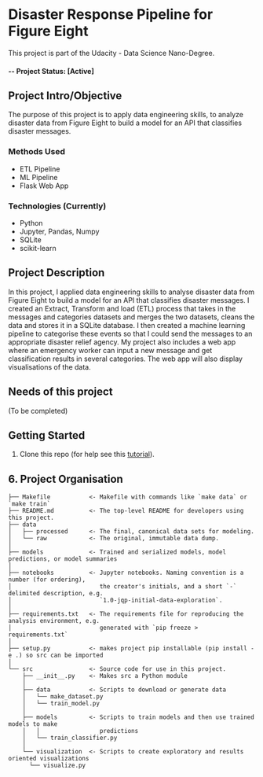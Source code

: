 # Disaster Response Pipeline for Figure Eight
This project is part of the Udacity - Data Science Nano-Degree.

#### -- Project Status: [Active]

## Project Intro/Objective
The purpose of this project is to apply data engineering skills, to analyze disaster data from Figure Eight to build a model for an API that classifies disaster messages.

### Methods Used
* ETL Pipeline
* ML Pipeline
* Flask Web App

### Technologies (Currently)
* Python
* Jupyter, Pandas, Numpy
* SQLite
* scikit-learn

## Project Description
In this project, I applied data engineering skills to analyse disaster data from Figure Eight to build a model for an API that classifies disaster messages. I created an Extract, Transform and load (ETL) process that takes in the messages and categories datasets and merges the two datasets, cleans the data and stores it in a SQLite database. I then created a machine learning pipeline to categorise these events so that I could send the messages to an appropriate disaster relief agency. My project also includes a web app where an emergency worker can input a new message and get classification results in several categories. The web app will also display visualisations of the data.

## Needs of this project
(To be completed)

## Getting Started
1. Clone this repo (for help see this [tutorial](https://help.github.com/articles/cloning-a-repository/)).



## 6. Project Organisation

    ├── Makefile           <- Makefile with commands like `make data` or `make train`
    ├── README.md          <- The top-level README for developers using this project.
    ├── data
    │   ├── processed      <- The final, canonical data sets for modeling.
    │   └── raw            <- The original, immutable data dump.
    │
    ├── models             <- Trained and serialized models, model predictions, or model summaries
    │
    ├── notebooks          <- Jupyter notebooks. Naming convention is a number (for ordering),
    │                         the creator's initials, and a short `-` delimited description, e.g.
    │                         `1.0-jqp-initial-data-exploration`.
    │
    ├── requirements.txt   <- The requirements file for reproducing the analysis environment, e.g.
    │                         generated with `pip freeze > requirements.txt`
    │
    ├── setup.py           <- makes project pip installable (pip install -e .) so src can be imported
    │  
    └── src                <- Source code for use in this project.
        ├── __init__.py    <- Makes src a Python module
        │
        ├── data           <- Scripts to download or generate data
        │   └── make_dataset.py
        │   └── train_model.py
        │
        ├── models         <- Scripts to train models and then use trained models to make
        │   │                 predictions
        │   └── train_classifier.py
        │
        └── visualization  <- Scripts to create exploratory and results oriented visualizations
          └── visualize.py
